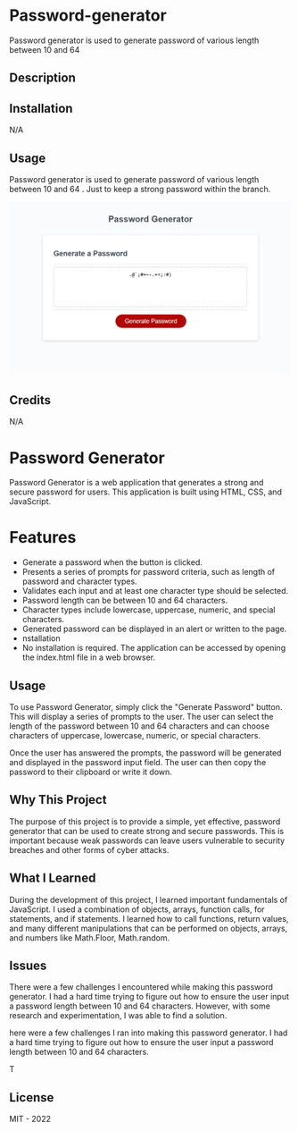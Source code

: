 # Password-generator


Password generator is used to generate password of various length between 10 and 64


## Description



## Installation

N/A

## Usage
Password generator is used to generate password of various length between 10 and 64 . Just to keep a strong password within the branch.



![Alt text](assets/images/passwordGenimage.png)





## Credits

N/A

# Password Generator
Password Generator is a web application that generates a strong and secure password for users. This application is built using HTML, CSS, and JavaScript.



# Features

* Generate a password when the button is clicked.
* Presents a series of prompts for password criteria, such as length of password and character types.
* Validates each input and at least one character type should be selected.
* Password length can be between 10 and 64 characters.
* Character types include lowercase, uppercase, numeric, and special characters.
* Generated password can be displayed in an alert or written to the page.
* nstallation
* No installation is required. The application can be accessed by opening the index.html file in a web browser.



## Usage
To use Password Generator, simply click the "Generate Password" button. This will display a series of prompts to the user. The user can select the length of the password between 10 and 64 characters and can choose characters of uppercase, lowercase, numeric, or special characters.



Once the user has answered the prompts, the password will be generated and displayed in the password input field. The user can then copy the password to their clipboard or write it down.



## Why This Project
The purpose of this project is to provide a simple, yet effective, password generator that can be used to create strong and secure passwords. This is important because weak passwords can leave users vulnerable to security breaches and other forms of cyber attacks.

## What I Learned
During the development of this project, I learned important fundamentals of JavaScript. I used a combination of objects, arrays, function calls, for statements, and if statements. I learned how to call functions, return values, and many different manipulations that can be performed on objects, arrays, and numbers like Math.Floor, Math.random.

## Issues
There were a few challenges I encountered while making this password generator. I had a hard time trying to figure out how to ensure the user input a password length between 10 and 64 characters. However, with some research and experimentation, I was able to find a solution.

here were a few challenges I ran into making this password generator. I had a hard time trying to figure out how to ensure the user input a password length between 10 and 64 characters.


T
## License
 MIT - 2022
